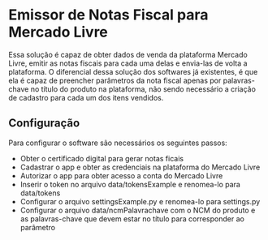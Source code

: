 # Emissor de Notas Fiscal para Mercado Livre
Essa solução é capaz de obter dados de venda da plataforma Mercado Livre, emitir as notas fiscais para cada uma delas e envia-las de volta a plataforma. O diferencial dessa solução dos softwares já existentes, é que ela é capaz de preencher parâmetros da nota fiscal apenas por palavras-chave no título do produto na plataforma, não sendo necessário a criação de cadastro para cada um dos itens vendidos.

## Configuração

Para configurar o software são necessários os seguintes passos:
- Obter o certificado digital para gerar notas ficais
- Cadastrar o app e obter as credenciais na plataforma do Mercado Livre
- Autorizar o app para obter acesso a conta do Mercado Livre
- Inserir o token no arquivo data/tokensExample e renomea-lo para data/tokens
- Configurar o arquivo settingsExample.py e renomea-lo para settings.py
- Configurar o arquivo data/ncmPalavrachave com o NCM do produto e as palavras-chave que devem estar no título para corresponder ao parâmetro
